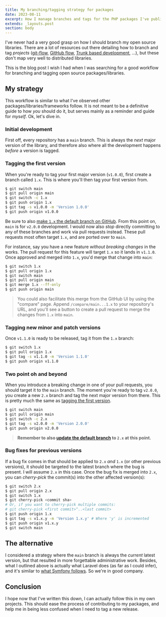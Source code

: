 ```yaml
---
title: My branching/tagging strategy for packages
date: 2023-08-11
excerpt: How I manage branches and tags for the PHP packages I've published
extends: _layouts.post
section: body
---
```


I've never had a very good grasp on how I should branch my open source libraries. There are a lot of resources out there
detailing how to branch and tag _projects_ ([git-flow](https://nvie.com/posts/a-successful-git-branching-model/),
[GitHub flow](https://docs.github.com/en/get-started/quickstart/github-flow),
[Trunk based development](https://trunkbaseddevelopment.com), ...), but these don't map very well to distributed
libraries.

This is the blog post I wish I had when I was searching for a good workflow for branching and tagging open source
packages/libraries.

## My strategy
This workflow is similar to what I've observed other packages/libraries/frameworks follow. It is not meant to be a
definitive guide to how _you_ should do it, but serves mainly as a reminder and guide for _myself_. Ok, let's dive in.

### Initial development
First off, every repository has a `main` branch. This is always the _next_ major version of the library, and therefore
also where all the development happens _before_ a version is tagged.

### Tagging the first version
When you're ready to tag your first major version (`v1.0.0`), first create a branch called `1.x`. This is where you'll
then tag your first version from.

```sh
$ git switch main
$ git pull origin main
$ git switch -c 1.x
$ git push origin 1.x
$ git tag -s v1.0.0 -m 'Version 1.0.0'
$ git push origin v1.0.0
```

Be sure to also [make `1.x` the default branch on GitHub](https://docs.github.com/en/repositories/configuring-branches-and-merges-in-your-repository/managing-branches-in-your-repository/changing-the-default-branch).
From this point on, `main` is for `v2.0.0` development. I would now also _stop_ directly committing to any of these
branches and work via pull requests instead. These pull requests most often target `1.x`, and are ported over to `main`.

For instance, say you have a new feature _without breaking changes_ in the works. The pull request for this feature will
target `1.x` so it lands in `v1.1.0`. Once approved and merged into `1.x`, you'd merge that change into `main`:

```sh
$ git switch 1.x
$ git pull origin 1.x
$ git switch main
$ git pull origin main
$ git merge 1.x --ff-only
$ git push origin main
```

> You could also facilitate this merge from the GitHub UI by using the "compare" page. Append `/compare/main...1.x` to
> your repository's URL, and you'll see a button to create a pull request to merge the changes from `1.x` into `main`.

### Tagging new minor and patch versions
Once `v1.1.0` is ready to be released, tag it from the `1.x` branch:

```sh
$ git switch 1.x
$ git pull origin 1.x
$ git tag -s v1.1.0 -m 'Version 1.1.0'
$ git push origin v1.1.0
```

### Two point oh and beyond
When you introduce a breaking change in one of your pull requests, you should target it to the `main` branch. The moment
you're ready to tag `v2.0.0`, you create a new `2.x` branch and tag the next major version from there. This is pretty
much the same as [tagging the first version](#tagging-the-first-version).

```sh
$ git switch main
$ git pull origin main
$ git switch -c 2.x
$ git tag -s v2.0.0 -m 'Version 2.0.0'
$ git push origin v2.0.0
```

> **Remember to also [update the default branch](https://docs.github.com/en/repositories/configuring-branches-and-merges-in-your-repository/managing-branches-in-your-repository/changing-the-default-branch)
> to `2.x` at this point.**

### Bug fixes for previous versions
If a bug fix comes in that should be applied to `2.x` _and_ `1.x` (or other previous versions), it should be targeted to
the latest branch where the bug is present. I will assume `2.x` in this case. Once the bug fix is merged into `2.x`, you
can _cherry-pick_ the commit(s) into the other affected version(s):

```sh
$ git switch 2.x
$ git pull origin 2.x
$ git switch 1.x
$ git cherry-pick <commit sha>
# Or, if you want to cherry-pick multiple commits:
# git cherry-pick <first commit>^..<last commit>
$ git push origin 1.x
$ git tag -s v1.x.y -m 'Version 1.x.y' # Where 'y' is incremented
$ git push origin v1.x.y
$ git switch main
```

## The alternative
I considered a strategy where the `main` branch is always the _current_ latest version, but that resulted in more
forgettable administrative work. Besides, what I outlined above is actually what Laravel does (as far as I could infer),
and it's similar to [what Symfony follows](https://symfony.com/doc/current/contributing/code/pull_requests.html#choose-the-right-branch).
So we're in good company.

## Conclusion
I hope now that I've written this down, I can actually follow this in my own projects. This should ease the process of
contributing to my packages, and help me in being less confused when I need to tag a new release.
